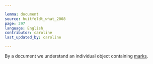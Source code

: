 ```yaml
---

lemma: document
source: huitfeldt_what_2008
page: 297
language: English
contributor: caroline
last_updated_by: caroline

---
```


By a document we understand an individual object containing [marks](token.html).
